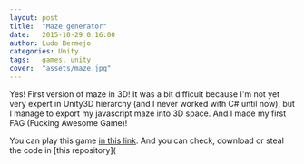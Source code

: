 ```yaml
---
layout: post
title:  "Maze generator"
date:   2015-10-29 0:16:00
author: Ludo Bermejo
categories: Unity
tags:	games, unity
cover:  "assets/maze.jpg"
---
```


Yes! First version of maze in 3D! It was a bit difficult because I'm not yet very expert in Unity3D hierarchy (and I never worked with C# until now), but I manage to export my javascript maze into 3D space. And I made my first FAG (Fucking Awesome Game)!

You can play this game [in this link](/projects/mazeRunner/index.html). And you can check, download or steal the code in [this repository](